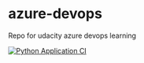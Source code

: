 # azure-devops
Repo for udacity azure devops learning


[![Python Application CI](https://github.com/Lamvtse/learning-azure-devops/actions/workflows/main.yml/badge.svg)](https://github.com/Lamvtse/learning-azure-devops/actions/workflows/main.yml)
